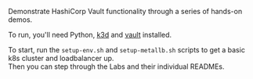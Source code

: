 Demonstrate HashiCorp Vault functionality through a series of hands-on demos.

To run, you'll need Python, [k3d](https://k3d.io/stable/#releases) and [vault](https://developer.hashicorp.com/vault/tutorials/get-started/install-binary) installed.

To start, run the `setup-env.sh` and `setup-metallb.sh` scripts to get a basic k8s cluster and loadbalancer up.  
Then you can step through the Labs and their individual READMEs.